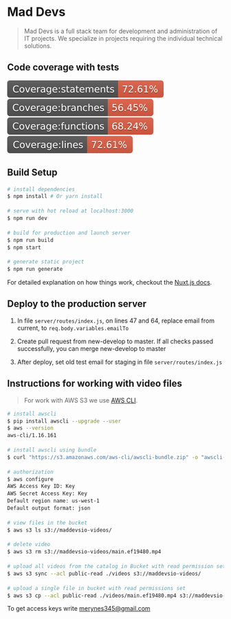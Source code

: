 # Mad Devs

> Mad Devs is a full stack team for development and administration of IT projects. We specialize in projects requiring the individual technical solutions.

## Code coverage with tests
![Coverage statements](client/static/badge-statements.svg) 
![Coverage branches](client/static/badge-branches.svg)
![Coverage functions](client/static/badge-functions.svg)
![Coverage lines](client/static/badge-lines.svg)

## Build Setup

``` bash
# install dependencies
$ npm install # Or yarn install

# serve with hot reload at localhost:3000
$ npm run dev

# build for production and launch server
$ npm run build
$ npm start

# generate static project
$ npm run generate
```
For detailed explanation on how things work, checkout the [Nuxt.js docs](https://github.com/nuxt/nuxt.js).

## Deploy to the production server 

1. In file `server/routes/index.js`, on lines 47 and 64, replace email from current, to `req.body.variables.emailTo`

2. Create pull request from new-develop to master. If all checks passed successfully, you can merge new-develop to master

3. After deploy, set old test email for staging in file `server/routes/index.js`

## Instructions for working with video files

> For work with AWS S3 we use [AWS CLI](https://docs.aws.amazon.com/cli/latest/userguide/cli-chap-welcome.html).

``` bash
# install awscli 
$ pip install awscli --upgrade --user
$ aws --version
aws-cli/1.16.161

# install awscli using bundle
$ curl "https://s3.amazonaws.com/aws-cli/awscli-bundle.zip" -o "awscli-bundle.zip" \ && unzip awscli-bundle.zip \ && sudo ./awscli-bundle/install -i /usr/local/aws -b /usr/local/bin/aws \ && rm -rf awscli-bundle*

# authorization
$ aws configure
AWS Access Key ID: Key
AWS Secret Access Key: Key
Default region name: us-west-1
Default output format: json

# view files in the bucket
$ aws s3 ls s3://maddevsio-videos/

# delete video
$ aws s3 rm s3://maddevsio-videos/main.ef19480.mp4

# upload all videos from the catalog in Bucket with read permission set
$ aws s3 sync --acl public-read ./videos s3://maddevsio-videos/

# upload a single file in bucket with read permissions set
$ aws s3 cp --acl public-read ./videos/main.ef19480.mp4 s3://maddevsio-videos/
```
To get access keys write merynes345@gmail.com
